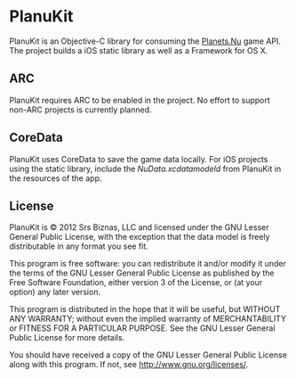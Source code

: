 PlanuKit
========

PlanuKit is an Objective-C library for consuming the [Planets.Nu][1] game API. The project builds a iOS static library as well as a Framework for OS X.

**ARC**
---

PlanuKit requires ARC to be enabled in the project. No effort to support non-ARC projects is currently planned.

**CoreData**
--------

PlanuKit uses CoreData to save the game data locally. For iOS projects using the static library, include the *NuData.xcdatamodeld* from PlanuKit in the resources of the app.

**License**
-------

PlanuKit is © 2012 Srs Biznas, LLC and licensed under the GNU Lesser General Public License, with the exception that the data model is freely distributable in any format you see fit.

This program is free software: you can redistribute it and/or modify
it under the terms of the GNU Lesser General Public License as published by
the Free Software Foundation, either version 3 of the License, or
(at your option) any later version.

This program is distributed in the hope that it will be useful,
but WITHOUT ANY WARRANTY; without even the implied warranty of
MERCHANTABILITY or FITNESS FOR A PARTICULAR PURPOSE.  See the
GNU Lesser General Public License for more details.

You should have received a copy of the GNU Lesser General Public License
along with this program.  If not, see <http://www.gnu.org/licenses/>.

[1]: http://planets.nu "Planets.Nu"


